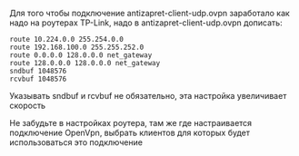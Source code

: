 Для того чтобы подключение antizapret-client-udp.ovpn заработало как надо на роутерах TP-Link, надо в antizapret-client-udp.ovpn дописать:

```
route 10.224.0.0 255.254.0.0
route 192.168.100.0 255.255.252.0
route 0.0.0.0 128.0.0.0 net_gateway
route 128.0.0.0 128.0.0.0 net_gateway
sndbuf 1048576
rcvbuf 1048576
```
Указывать sndbuf и rcvbuf не обязательно, эта настройка увеличивает скорость

Не забудьте в настройках роутера, там же где настраивается подключение OpenVpn, выбрать клиентов для которых будет использоваться это подключение 
